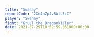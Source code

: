 ```yaml
---
title: "Swanay"
reportCode: "2Xn4hZpJvRWtL7zC"
player: "Swanay"
fight: "Gruul the Dragonkiller"
date: 2021-07-29T18:52:59.061000+00:00
---
```

